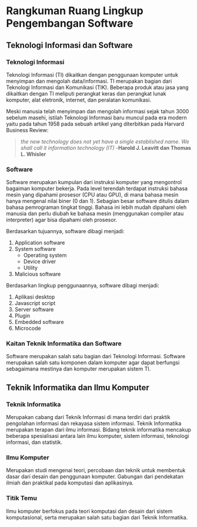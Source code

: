 # Rangkuman Ruang Lingkup Pengembangan Software

## Teknologi Informasi dan Software

### Teknologi Informasi
Teknologi Informasi (TI) dikaitkan dengan penggunaan komputer untuk menyimpan dan mengolah data/informasi. TI merupakan bagian dari Teknologi Informasi dan Komunikasi (TIK). Beberapa produk atau jasa yang dikaitkan dengan TI meliputi perangkat keras dan perangkat lunak komputer, alat eletronik, internet, dan peralatan komunikasi.

Meski manusia telah menyimpan dan mengolah informasi sejak tahun 3000 sebelum masehi, istilah Teknologi Informasi baru muncul pada era modern yaitu pada tahun 1958 pada sebuah artikel yang diterbitkan pada Harvard Business Review:
>  _the new technology does not yet have a single established name. We shall call it information technology (IT)_ 
-**Harold J. Leavitt dan Thomas L. Whisler**

### Software
Software merupakan kumpulan dari instruksi komputer yang mengontrol bagaiman komputer bekerja. Pada level terendah terdapat instruksi bahasa mesin yang dipahami prosesor (CPU atau GPU), di mana bahasa mesin hanya mengenal nilai biner (0 dan 1). Sebagian besar software ditulis dalam bahasa pemrograman tingkat tinggi. Bahasa ini lebih mudah dipahami oleh manusia dan perlu diubah ke bahasa mesin (menggunakan compiler atau interpreter) agar bisa dipahami oleh prosesor.

Berdasarkan tujuannya, software dibagi menjadi:
1. Application software 
2. System software
   - Operating system
   - Device driver
   - Utility
3. Malicious software

Berdasarkan lingkup penggunaannya, software dibagi menjadi:
1. Aplikasi desktop
2. Javascript script
3. Server software
4. Plugin
5. Embedded software
6. Microcode

### Kaitan Teknik Informatika dan Software

Software merupakan salah satu bagian dari Teknologi Informasi. Software merupakan salah satu komponen dalam komputer agar dapat berfungsi sebagaimana mestinya dan komputer merupakan sistem TI.

## Teknik Informatika dan Ilmu Komputer

### Teknik Informatika
Merupakan cabang dari Teknik Informasi di mana terdiri dari praktik pengolahan informasi dan rekayasa sistem informasi. Teknik Informatika merupakan terapan dari ilmu informasi. Bidang teknik informatika mencakup beberapa spesialisasi antara lain ilmu komputer, sistem informasi, teknologi informasi, dan statistik.

### Ilmu Komputer
Merupakan studi mengenai teori, percobaan dan teknik untuk membentuk dasar dari desain dan penggunaan komputer. Gabungan dari pendekatan ilmiah dan praktikal pada komputasi dan aplikasinya.

### Titik Temu
Ilmu komputer berfokus pada teori komputasi dan desain dari sistem komputasional, serta merupakan salah satu bagian dari Teknik Informatika.


   